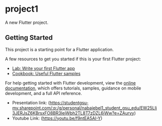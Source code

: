 # project1

A new Flutter project.

## Getting Started

This project is a starting point for a Flutter application.

A few resources to get you started if this is your first Flutter project:

- [Lab: Write your first Flutter app](https://docs.flutter.dev/get-started/codelab)
- [Cookbook: Useful Flutter samples](https://docs.flutter.dev/cookbook)

For help getting started with Flutter development, view the
[online documentation](https://docs.flutter.dev/), which offers tutorials,
samples, guidance on mobile development, and a full API reference.

- Presentation link: (https://studentgsu-my.sharepoint.com/:p:/g/personal/nabajebel1_student_gsu_edu/EW25LIi3JERJsZ6KBrsxFO8BR3IejWbh2TL8T7zDZL6jWw?e=ZAurvy)
- Youtube Link: (https://youtu.be/f9ntEA5AI-Y)  
